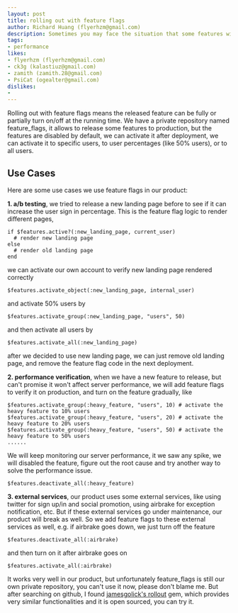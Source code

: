 ```yaml
---
layout: post
title: rolling out with feature flags
author: Richard Huang (flyerhzm@gmail.com)
description: Sometimes you may face the situation that some features will be released, but you are not sure if it is friendly to end user, or if it will lead to performance issues, at that time you should use what we called "feature flags"
tags:
- performance
likes:
- flyerhzm (flyerhzm@gmail.com)
- ck3g (kalastiuz@gmail.com)
- zamith (zamith.28@gmail.com)
- PsiCat (ogealter@gmail.com)
dislikes:
- 
---
```

Rolling out with feature flags means the released feature can be fully or partially turn on/off at the running time. We have a private repository named feature_flags, it allows to release some features to production, but the features are disabled by default, we can activate it after deployment, we can activate it to specific users, to user percentages (like 50% users), or to all users.

## Use Cases

Here are some use cases we use feature flags in our product:

**1\. a/b testing**, we tried to release a new landing page before to see if it can increase the user sign in percentage. This is the feature flag logic to render different pages,

    if $features.active?(:new_landing_page, current_user)
      # render new landing page
    else
      # render old landing page
    end

we can activate our own account to verify new landing page rendered correctly

    $features.activate_object(:new_landing_page, internal_user)

and activate 50% users by

    $features.activate_group(:new_landing_page, "users", 50)

and then activate all users by

    $features.activate_all(:new_landing_page)

after we decided to use new landing page, we can just remove old landing page, and remove the feature flag code in the next deployment.

**2\. performance verification**, when we have a new feature to release, but can't promise it won't affect server performance, we will add feature flags to verify it on production, and turn on the feature gradually, like

    $features.activate_group(:heavy_feature, "users", 10) # activate the heavy feature to 10% users
    $features.activate_group(:heavy_feature, "users", 20) # activate the heavy feature to 20% users
    $features.activate_group(:heavy_feature, "users", 50) # activate the heavy feature to 50% users
    ......

We will keep monitoring our server performance, it we saw any spike, we will disabled the feature, figure out the root cause and try another way to solve the performance issue.

    $features.deactivate_all(:heavy_feature)

**3\. external services**, our product uses some external services, like using twitter for sign up/in and social promotion, using airbrake for exception notification, etc. But if these external services go under maintenance, our product will break as well. So we add feature flags to these external services as well, e.g. if airbrake goes down, we just turn off the feature

    $features.deactivate_all(:airbrake)

and then turn on it after airbrake goes on

    $features.activate_all(:airbrake)
    

It works very well in our product, but unfortunately feature_flags is still our own private repository, you can't use it now, please don't blame me. But after searching on github, I found [jamesgolick's rollout][0] gem, which provides very similar functionalities and it is open sourced, you can try it.

[0]: https://github.com/jamesgolick/rollout 

